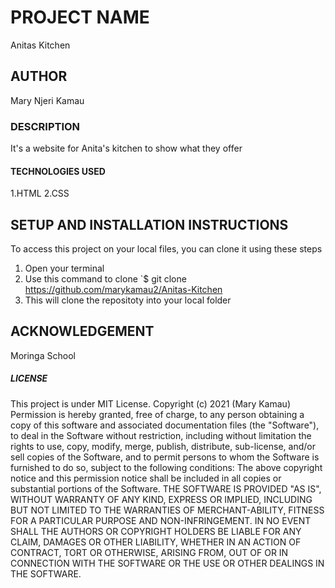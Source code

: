 # PROJECT NAME
Anitas Kitchen
##  AUTHOR
Mary Njeri Kamau
###  DESCRIPTION
It's a website for Anita's kitchen to show what they offer
####  TECHNOLOGIES USED
1.HTML
2.CSS
## SETUP AND INSTALLATION INSTRUCTIONS
To access this project on your local files, you can clone it using these steps
1. Open your terminal
1. Use this command to clone `$ git clone https://github.com/marykamau2/Anitas-Kitchen
1. This will clone the repositoty into your local folder
## ACKNOWLEDGEMENT
Moringa School
#####  LICENSE
This project is under MIT License.
Copyright (c) 2021 (Mary Kamau)
Permission is hereby granted, free of charge, to any person obtaining a copy
of this software and associated documentation files (the "Software"), to deal
in the Software without restriction, including without limitation the rights
to use, copy, modify, merge, publish, distribute, sub-license, and/or sell
copies of the Software, and to permit persons to whom the Software is
furnished to do so, subject to the following conditions:
The above copyright notice and this permission notice shall be included in all
copies or substantial portions of the Software.
THE SOFTWARE IS PROVIDED "AS IS", WITHOUT WARRANTY OF ANY KIND, EXPRESS OR
IMPLIED, INCLUDING BUT NOT LIMITED TO THE WARRANTIES OF MERCHANT-ABILITY,
FITNESS FOR A PARTICULAR PURPOSE AND NON-INFRINGEMENT. IN NO EVENT SHALL THE
AUTHORS OR COPYRIGHT HOLDERS BE LIABLE FOR ANY CLAIM, DAMAGES OR OTHER
LIABILITY, WHETHER IN AN ACTION OF CONTRACT, TORT OR OTHERWISE, ARISING FROM,
OUT OF OR IN CONNECTION WITH THE SOFTWARE OR THE USE OR OTHER DEALINGS IN THE
SOFTWARE. 

